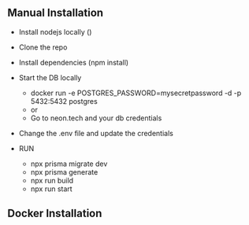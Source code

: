 ## Manual Installation
 - Install nodejs locally ()
 - Clone the repo
 - Install dependencies (npm install)
 - Start the DB locally
    - docker run -e POSTGRES_PASSWORD=mysecretpassword -d -p 5432:5432 postgres
    - or
    - Go to neon.tech and your db credentials
 - Change the .env file and update the credentials
 
 - RUN
   - npx prisma migrate dev
   - npx prisma generate
   - npx run build
   - npx run start


## Docker Installation
